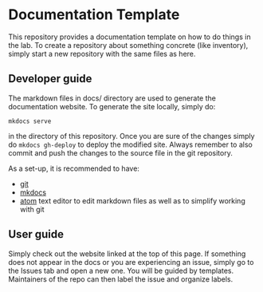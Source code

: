# Documentation Template

This repository provides a documentation template on how to do things in the lab. To create a repository about something concrete (like inventory), simply start a new repository with the same files as here.

## Developer guide

The markdown files in docs/ directory are used to generate the documentation website. To generate the site locally, simply do:

```
mkdocs serve
```

in the directory of this repository. Once you are sure of the changes simply do `mkdocs gh-deploy` to deploy the modified site. Always remember to also commit and push the changes to the source file in the git repository.

As a set-up, it is recommended to have:

- [git](http://rogerdudler.github.io/git-guide/)
- [mkdocs](https://www.mkdocs.org/)
- [atom](https://atom.io/) text editor to edit markdown files as well as to simplify working with git

## User guide

Simply check out the website linked at the top of this page. If something does not appear in the docs or you are experiencing an issue, simply go to the Issues tab and open a new one. You will be guided by templates. Maintainers of the repo can then label the issue and organize labels.
